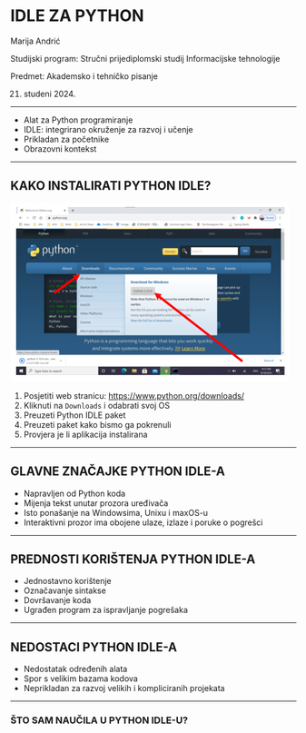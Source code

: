 # **IDLE ZA PYTHON**

Marija Andrić

Studijski program: Stručni prijediplomski studij Informacijske tehnologije

Predmet: Akademsko i tehničko pisanje

21. studeni 2024.

---
- Alat za Python programiranje
- IDLE: integrirano okruženje za razvoj i učenje
- Prikladan za početnike
- Obrazovni kontekst
---

## KAKO INSTALIRATI PYTHON IDLE?
![Instalacija programa](img/1_slika_za_instaliranje_programa.PNG)

1. Posjetiti web stranicu: https://www.python.org/downloads/
2. Kliknuti na `Downloads` i odabrati svoj OS
3. Preuzeti Python IDLE paket
4. Preuzeti paket kako bismo ga pokrenuli
5. Provjera je li aplikacija instalirana


---

## **GLAVNE ZNAČAJKE PYTHON IDLE-A**
- Napravljen od Python koda
- Mijenja tekst unutar prozora uređivača
- Isto ponašanje na Windowsima, Unixu i maxOS-u
- Interaktivni prozor ima obojene ulaze, izlaze i poruke o pogrešci
---

## **PREDNOSTI KORIŠTENJA PYTHON IDLE-A**
- Jednostavno korištenje
- Označavanje sintakse
- Dovršavanje koda
- Ugrađen program za ispravljanje pogrešaka
---

## **NEDOSTACI PYTHON IDLE-A**
- Nedostatak određenih alata
- Spor s velikim bazama kodova
- Neprikladan za razvoj velikih i kompliciranih projekata
---

### **ŠTO SAM NAUČILA U PYTHON IDLE-U?**
